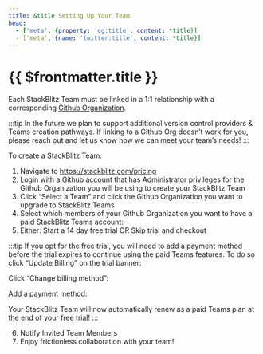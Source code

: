 ```yaml
---
title: &title Setting Up Your Team
head:
  - ['meta', {property: 'og:title', content: *title}] 
  - ['meta', {name: 'twitter:title', content: *title}]
---
```


# {{ $frontmatter.title }}

Each StackBlitz Team must be linked in a 1:1 relationship with a corresponding [Github Organization](https://docs.github.com/en/organizations/collaborating-with-groups-in-organizations/about-organizations). 

:::tip
In the future we plan to support additional version control providers & Teams creation pathways. If linking to a Github Org doesn’t work for you, please reach out and let us know how we can meet your team’s needs!
:::

To create a StackBlitz Team:
1. Navigate to https://stackblitz.com/pricing 
2. Login with a Github account that has Administrator privileges for the Github Organization you will be using to create your StackBlitz Team
3. Click “Select a Team” and click the Github Organization you want to upgrade to StackBlitz Teams
4. Select which members of your Github Organization you want to have a paid StackBlitz Teams account:
5. Either: Start a 14 day free trial OR Skip trial and checkout

:::tip 
If you opt for the free trial, you will need to add a payment method before the trial expires to continue using the paid Teams features. To do so click “Update Billing” on the trial banner:  

Click “Change billing method”:

Add a payment method:

Your StackBlitz Team will now automatically renew as a paid Teams plan at the end of your free trial!
:::

6. Notify Invited Team Members
7. Enjoy frictionless collaboration with your team!
